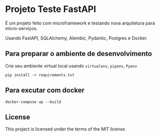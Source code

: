 # Projeto Teste FastAPI

É um projeto feito com microframework e testando nova arquitetura para micro-serviços.

Usando FastAPI, SQLAlchemy, Alembic, Pydantic, Postgres e Docker.

## Para preparar o ambiente de desenvolvimento

Crie seu ambiente virtual local usando `virtualenv`, `pipenv`, `Pyenv`

`pip install -r requirements.txt`

## Para excutar com docker

`docker-compose up --build`

## License

This project is licensed under the terms of the MIT license.
